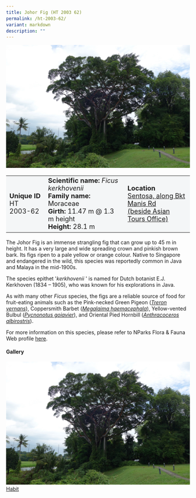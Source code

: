 ```yaml
---
title: Johor Fig (HT 2003 62)
permalink: /ht-2003-62/
variant: markdown
description: ""
---
```

<div class="isomer-image-wrapper">
<img src="/images/Heritage_trees_photos/ficker_ht2003-62_habit.jpg">
</div><table style="minWidth: 100px; font-size: 18px; background: #F4F6F7">
<tbody><tr>
<td rowspan="1" colspan="1">
<strong>Unique ID</strong>
<br>HT 2003-62
</td>
<td rowspan="1" colspan="1">
	<strong>Scientific name:</strong> <em>Ficus kerkhovenii</em>
<br><strong>Family name: </strong>Moraceae
<br><strong>Girth: </strong>11.47 m @ 1.3 m height
<br><strong>Height: </strong>28.1 m
</td>
<td rowspan="1" colspan="1">
<strong>Location</strong><a href="https://www.onemap.gov.sg/?lat=1.247521999996474&amp;lng=103.82804100000065">
 <br>Sentosa, along Bkt Manis Rd <br>(beside Asian Tours Office)</a>
</td>
</tr>
</tbody>
</table>
<p>The Johor Fig is an immense strangling fig that can grow up to 45 m in height. It has a very large and wide spreading crown and pinkish brown bark. Its figs ripen to a pale yellow or orange colour. Native to Singapore and endangered in the wild, this species was reportedly common in Java and Malaya in the mid-1900s.
  
</p><p>The species epithet '<em>kerkhovenii</em> '&nbsp;is named for Dutch botanist E.J. Kerkhoven (1834 – 1905), who was known for his explorations in Java.</p>

<p>As with many other <em>Ficus</em> species, the figs are a reliable source of food for fruit-eating animals such as the Pink-necked Green Pigeon (<a href="https://www.nparks.gov.sg/florafaunaweb/fauna/6/4/645"><em>Treron vernans</em></a>), Coppersmith Barbet (<a href="https://www.nparks.gov.sg/florafaunaweb/fauna/3/5/35"><em>Megalaima haemacephala</em></a>), Yellow-vented Bulbul (<a href="https://www.nparks.gov.sg/florafaunaweb/fauna/7/6/763"><em>Pycnonotus goiavier</em></a>), and Oriental Pied Hornbill (<a href="https://www.nparks.gov.sg/florafaunaweb/fauna/1/7/174"><em>Anthracoceros albirostris</em></a>).</p>

<p>For more information on this species, please refer to NParks Flora &amp; Fauna Web profile <a href="https://www.nparks.gov.sg/florafaunaweb/flora/4/1/4185">here</a>.</p>

<h4><b>Gallery</b></h4>
<div class="isomer-card-grid">
<a href="/images/Heritage_trees_photos/ficker_ht2003-62_habit.jpg" class="isomer-card">
<div class="isomer-card-image">
<div class="isomer-image-wrapper"><img src="/images/Heritage_trees_photos/ficker_ht2003-62_habit.jpg"></div></div>
<div class="isomer-card-body"><div class="isomer-card-title">Habit</div></div></a><p></p></div>
